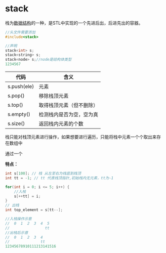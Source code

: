 # stack

栈为[数据结构](https://so.csdn.net/so/search?q=%E6%95%B0%E6%8D%AE%E7%BB%93%E6%9E%84&spm=1001.2101.3001.7020)的一种，是STL中实现的一个先进后出，后进先出的容器。

```cpp
//头文件需要添加
#include<stack>

//声明
stack<int> s;
stack<string> s;
stack<node> s;//node是结构体类型
1234567
```

| 代码 | 含义 | 
| -- | -- |
| s.push(ele) | 元素 | 
| s.pop() | 移除栈顶元素 | 
| s.top() | 取得栈顶元素（但不删除） | 
| s.empty() | 检测栈内是否为空，空为真 | 
| s.size() | 返回栈内元素的个数 | 


栈只能对栈顶元素进行操作，如果想要进行遍历，只能将栈中元素一个个取出来存在数组中

通过一个

**特点：**

```cpp
int s[100]; // 栈 从左至右为栈底到栈顶
int tt = -1; // tt 代表栈顶指针,初始栈内无元素，tt为-1

for(int i = 0; i <= 5; i++) {
	//入栈 
	s[++tt] = i;
}
// 出栈
int top_element = s[tt--]; 

//入栈操作示意
//  0  1  2  3  4  5  
//                tt
//出栈后示意
//  0  1  2  3  4 
//              tt
12345678910111213141516
```